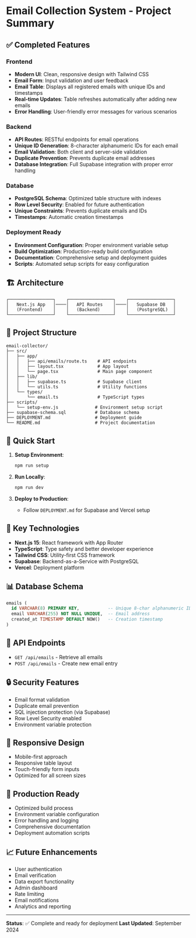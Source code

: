 # Email Collection System - Project Summary

## ✅ Completed Features

### Frontend
- **Modern UI**: Clean, responsive design with Tailwind CSS
- **Email Form**: Input validation and user feedback
- **Email Table**: Displays all registered emails with unique IDs and timestamps
- **Real-time Updates**: Table refreshes automatically after adding new emails
- **Error Handling**: User-friendly error messages for various scenarios

### Backend
- **API Routes**: RESTful endpoints for email operations
- **Unique ID Generation**: 8-character alphanumeric IDs for each email
- **Email Validation**: Both client and server-side validation
- **Duplicate Prevention**: Prevents duplicate email addresses
- **Database Integration**: Full Supabase integration with proper error handling

### Database
- **PostgreSQL Schema**: Optimized table structure with indexes
- **Row Level Security**: Enabled for future authentication
- **Unique Constraints**: Prevents duplicate emails and IDs
- **Timestamps**: Automatic creation timestamps

### Deployment Ready
- **Environment Configuration**: Proper environment variable setup
- **Build Optimization**: Production-ready build configuration
- **Documentation**: Comprehensive setup and deployment guides
- **Scripts**: Automated setup scripts for easy configuration

## 🏗️ Architecture

```
┌─────────────────┐    ┌─────────────────┐    ┌─────────────────┐
│   Next.js App   │────│   API Routes    │────│   Supabase DB   │
│   (Frontend)    │    │   (Backend)     │    │   (PostgreSQL)  │
└─────────────────┘    └─────────────────┘    └─────────────────┘
```

## 📁 Project Structure

```
email-collector/
├── src/
│   ├── app/
│   │   ├── api/emails/route.ts    # API endpoints
│   │   ├── layout.tsx             # App layout
│   │   └── page.tsx               # Main page component
│   ├── lib/
│   │   ├── supabase.ts            # Supabase client
│   │   └── utils.ts               # Utility functions
│   └── types/
│       └── email.ts               # TypeScript types
├── scripts/
│   └── setup-env.js              # Environment setup script
├── supabase-schema.sql           # Database schema
├── DEPLOYMENT.md                 # Deployment guide
└── README.md                     # Project documentation
```

## 🚀 Quick Start

1. **Setup Environment**:
   ```bash
   npm run setup
   ```

2. **Run Locally**:
   ```bash
   npm run dev
   ```

3. **Deploy to Production**:
   - Follow `DEPLOYMENT.md` for Supabase and Vercel setup

## 🔧 Key Technologies

- **Next.js 15**: React framework with App Router
- **TypeScript**: Type safety and better developer experience
- **Tailwind CSS**: Utility-first CSS framework
- **Supabase**: Backend-as-a-Service with PostgreSQL
- **Vercel**: Deployment platform

## 📊 Database Schema

```sql
emails (
  id VARCHAR(8) PRIMARY KEY,           -- Unique 8-char alphanumeric ID
  email VARCHAR(255) NOT NULL UNIQUE,  -- Email address
  created_at TIMESTAMP DEFAULT NOW()   -- Creation timestamp
)
```

## 🎯 API Endpoints

- `GET /api/emails` - Retrieve all emails
- `POST /api/emails` - Create new email entry

## 🔒 Security Features

- Email format validation
- Duplicate email prevention
- SQL injection protection (via Supabase)
- Row Level Security enabled
- Environment variable protection

## 📱 Responsive Design

- Mobile-first approach
- Responsive table layout
- Touch-friendly form inputs
- Optimized for all screen sizes

## 🚀 Production Ready

- Optimized build process
- Environment variable configuration
- Error handling and logging
- Comprehensive documentation
- Deployment automation scripts

## 📈 Future Enhancements

- User authentication
- Email verification
- Data export functionality
- Admin dashboard
- Rate limiting
- Email notifications
- Analytics and reporting

---

**Status**: ✅ Complete and ready for deployment
**Last Updated**: September 2024